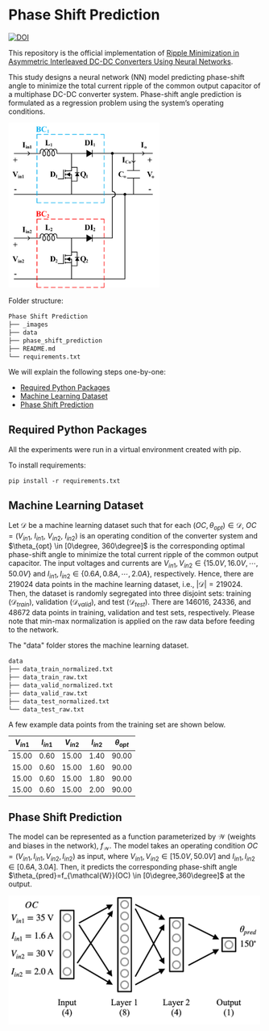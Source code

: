 # Phase Shift Prediction

[![DOI]()]()

This repository is the official implementation of [Ripple Minimization in Asymmetric Interleaved
DC-DC Converters Using Neural Networks](). 

This study designs a neural network (NN) model predicting phase-shift angle to minimize the total current ripple of the common output capacitor of a multiphase DC-DC converter system. Phase-shift angle prediction is formulated as a regression problem using the system’s operating conditions. 

<img src="_images/two_boost.png" alt="alt text" width="300"/>

Folder structure:

```console
Phase Shift Prediction
├── _images
├── data
├── phase_shift_prediction
├── README.md
└── requirements.txt
```

We will explain the following steps one-by-one:

* [Required Python Packages](#required-python-packages)
* [Machine Learning Dataset](#machine-learning-dataset)
* [Phase Shift Prediction](#phase-shift-prediction)


## Required Python Packages

All the experiments were run in a virtual environment created with pip.

To install requirements:

```console
pip install -r requirements.txt
```

## Machine Learning Dataset

Let $\mathcal{D}$ be a machine learning dataset such that for each $(OC,\theta_{opt}) \in \mathcal{D}$, $OC=(V_{in1},~I_{in1},~V_{in2},~I_{in2})$ is an operating condition of the converter system and $\theta_{opt} \in [0\degree, 360\degree]$ is the corresponding optimal phase-shift angle to minimize the total current ripple of the common output capacitor. The input voltages and currents are $V_{in1}, V_{in2} \in \{15.0V, 16.0V, \cdots, 50.0V\}$ and $I_{in1}, I_{in2} \in \{0.6A, 0.8A, \cdots, 2.0A\}$, respectively. Hence, there are 219024 data points in the machine learning dataset, i.e., $|\mathcal{D}|=219024$. Then, the dataset is randomly segregated into three disjoint sets: training ($\mathcal{D}_{train}$), validation ($\mathcal{D}_{valid}$), and test ($\mathcal{D}_{test}$). There are 146016, 24336, and 48672 data points in training, validation and test sets, respectively. Please note that min-max normalization is applied on the raw data before feeding to the network.

The "data" folder stores the machine learning dataset. 

```console
data
├── data_train_normalized.txt
├── data_train_raw.txt
├── data_valid_normalized.txt
├── data_valid_raw.txt
├── data_test_normalized.txt
└── data_test_raw.txt
```

A few example data points from the training set are shown below.

| $V_{in1}$ | $I_{in1}$ | $V_{in2}$ | $I_{in2}$ | $\theta_{opt}$|
|---|---|---|---|---|
| 15.00 | 0.60 | 15.00 | 1.40 | 90.00 |
| 15.00 | 0.60 | 15.00 | 1.60 | 90.00 |
| 15.00 | 0.60 | 15.00 | 1.80 | 90.00 |
| 15.00 | 0.60 | 15.00 | 2.00 | 90.00 |


## Phase Shift Prediction

The model can be represented as a function parameterized by $\mathcal{W}$ (weights and biases in the network), $f_\mathcal{W}$. The model takes an operating condition $OC = (V_{in1},I_{in1},V_{in2},I_{in2})$ as input, where $V_{in1},V_{in2} \in [15.0V,50.0V]$ and $I_{in1},I_{in2} \in [0.6A,3.0A]$. Then, it predicts the corresponding phase-shift angle $\theta_{pred}=f_{\mathcal{W}}(OC) \in [0\degree,360\degree]$ at the output.

<img src="_images/framework.png" alt="alt text" width="500"/>





